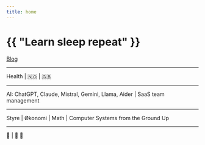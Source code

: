 ```yaml
---
title: home
---
```

# {{ "Learn sleep repeat" }}

[Blog](/pages/blog.html)

---

Health
 | 
🇳🇴
 | 
🇬🇧

---

AI: ChatGPT, Claude, Mistral, Gemini, Llama, Aider
 | 
SaaS team management

---

Styre
 | 
Økonomi
 | 
Math
 | 
Computer Systems from the Ground Up

---

🎸
 | 
🎵 🎹
